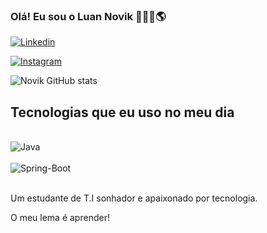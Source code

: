 ### Olá! Eu sou o Luan Novik 👨‍💻🌴🌎

[![Linkedin](https://img.shields.io/badge/LinkedIn-0077B5?style=for-the-badge&logo=linkedin&logoColor=white)](https://www.linkedin.com/in/luannovikprogradorjavati/)

[![Instagram](https://img.shields.io/badge/Instagram-E4405F?style=for-the-badge&logo=instagram&logoColor=white)](https://www.instagram.com/luannovik/?hl=pt-br)

![Novik GitHub stats](https://github-readme-stats.vercel.app/api?username=lnovik&show_icons=true&theme=dracula)





## Tecnologias que eu uso no meu dia

<div style= "display: inline_block"><br/>
    <img align= "center" alt="Java" src="https://img.shields.io/badge/Java-ED8B00?style=for-the-badge&logo=java&logoColor=white">
<div style= "display: inline_block"><br/>
 <img align= "center" alt="Spring-Boot" src="https://img.shields.io/badge/Spring-6DB33F?style=for-the-badge&logo=spring&logoColor=white">

</div><br/>

Um estudante de T.I sonhador e apaixonado por tecnologia.

O meu lema é aprender!
